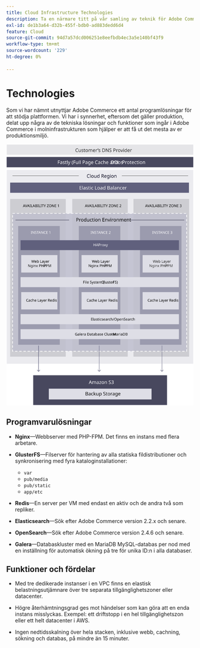```yaml
---
title: Cloud Infrastructure Technologies
description: Ta en närmare titt på vår samling av teknik för Adobe Commerce i molninfrastruktur.
exl-id: de1b3a64-d32b-455f-bdb0-ad883dedd6d4
feature: Cloud
source-git-commit: 94d7a57dcd006251e8eefbdb4ec3a5e140bf43f9
workflow-type: tm+mt
source-wordcount: '229'
ht-degree: 0%

---
```


# Technologies

Som vi har nämnt utnyttjar Adobe Commerce ett antal programlösningar för att stödja plattformen. Vi har i synnerhet, eftersom det gäller produktion, delat upp några av de tekniska lösningar och funktioner som ingår i Adobe Commerce i molninfrastrukturen som hjälper er att få ut det mesta av er produktionsmiljö.

![Bild som visar Adobe Commerce om molninfrastruktursteknik](../../../assets/playbooks/infrastructure-technology.svg)

## Programvarulösningar

- **Nginx**—Webbserver med PHP-FPM. Det finns en instans med flera arbetare.

- **GlusterFS**—Filserver för hantering av alla statiska fildistributioner och synkronisering med fyra kataloginstallationer:
   - `var`
   - `pub/media`
   - `pub/static`
   - `app/etc`

- **Redis**—En server per VM med endast en aktiv och de andra två som repliker.

- **Elasticsearch**—Sök efter Adobe Commerce version 2.2.x och senare.

- **OpenSearch**—Sök efter Adobe Commerce version 2.4.6 och senare.

- **Galera**—Databaskluster med en MariaDB MySQL-databas per nod med en inställning för automatisk ökning på tre för unika ID:n i alla databaser.

## Funktioner och fördelar

- Med tre dedikerade instanser i en VPC finns en elastisk belastningsutjämnare över tre separata tillgänglighetszoner eller datacenter.

- Högre återhämtningsgrad ges mot händelser som kan göra att en enda instans misslyckas. Exempel: ett driftstopp i en hel tillgänglighetszon eller ett helt datacenter i AWS.

- Ingen nedtidsskalning över hela stacken, inklusive webb, cachning, sökning och databas, på mindre än 15 minuter.

